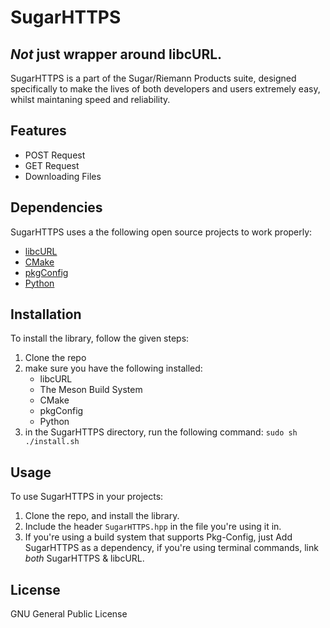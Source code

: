 # SugarHTTPS

## _Not_ just wrapper around libcURL.

SugarHTTPS is a part of the Sugar/Riemann Products suite, designed specifically to make the lives of both developers and users extremely easy, whilst maintaning speed and reliability.

## Features

- POST Request
- GET Request
- Downloading Files

## Dependencies

SugarHTTPS uses a the following open source projects to work properly:

- [libcURL](https://curl.se/libcurl/)
- [CMake](https://cmake.org/)
- [pkgConfig](https://en.wikipedia.org/wiki/Pkg-config)
- [Python](https://www.python.org/)

## Installation

To install the library, follow the given steps:

1. Clone the repo
2. make sure you have the following installed:
   - libcURL
   - The Meson Build System
   - CMake
   - pkgConfig
   - Python
3. in the SugarHTTPS directory, run the following command: `sudo sh ./install.sh`

## Usage

To use SugarHTTPS in your projects:

1.  Clone the repo, and install the library.
2.  Include the header `SugarHTTPS.hpp` in the file you're using it in.
3.  If you're using a build system that supports Pkg-Config, just Add SugarHTTPS as a dependency, if you're using terminal commands, link _both_ SugarHTTPS & libcURL.

## License

GNU General Public License
